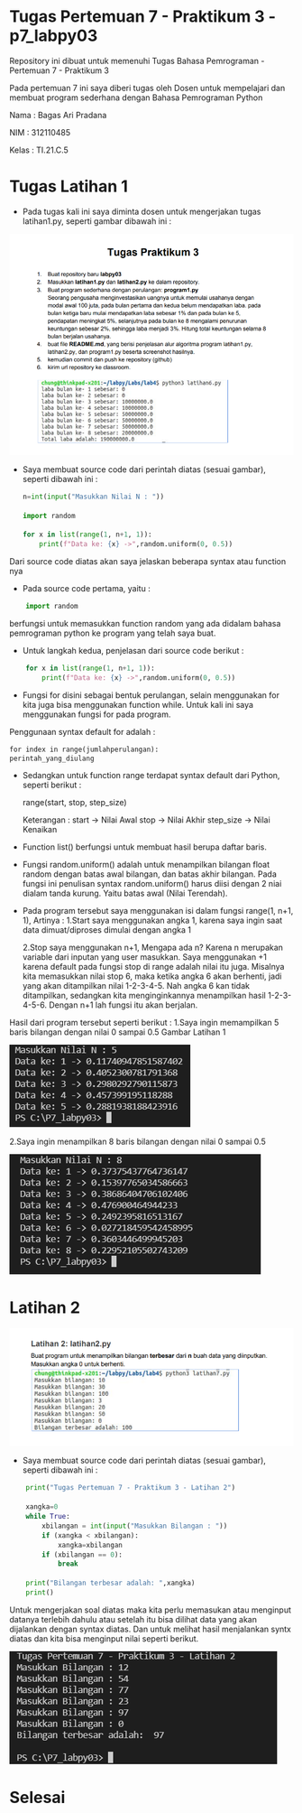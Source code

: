 # Tugas Pertemuan 7 - Praktikum 3 - p7_labpy03



Repository ini dibuat untuk memenuhi Tugas Bahasa Pemrograman - Pertemuan 7 - Praktikum 3



Pada pertemuan 7 ini saya diberi tugas oleh Dosen untuk mempelajari dan membuat program sederhana dengan Bahasa Pemrograman Python


Nama      : Bagas Ari Pradana

NIM       : 312110485

Kelas     : TI.21.C.5

# Tugas Latihan 1

* Pada tugas kali ini saya diminta dosen untuk mengerjakan tugas latihan1.py, seperti gambar dibawah ini :

![Gambar 1](ss/Tugas1.png)

* Saya membuat source code dari perintah diatas (sesuai gambar), seperti dibawah ini :
    ```` Python
    n=int(input("Masukkan Nilai N : "))

    import random

    for x in list(range(1, n+1, 1)):
        print(f"Data ke: {x} ->",random.uniform(0, 0.5))
    ````

Dari source code diatas akan saya jelaskan beberapa syntax atau function nya

* Pada source code pertama, yaitu :
```` python
    import random
````
berfungsi untuk memasukkan function random yang ada didalam bahasa pemrograman python ke program yang telah saya buat.
* Untuk langkah kedua, penjelasan dari source code berikut :
```` python
    for x in list(range(1, n+1, 1)):
        print(f"Data ke: {x} ->",random.uniform(0, 0.5))
````
* Fungsi for disini sebagai bentuk perulangan, selain menggunakan for kita juga bisa menggunakan function while. Untuk kali ini saya menggunakan fungsi for pada program.

Penggunaan syntax default for adalah :

    for index in range(jumlahperulangan):
    perintah_yang_diulang

* Sedangkan untuk function range terdapat syntax default dari Python, seperti berikut :

    range(start, stop, step_size)

    Keterangan :
    start -> Nilai Awal
    stop -> Nilai Akhir
    step_size -> Nilai Kenaikan

* Function list() berfungsi untuk membuat hasil berupa daftar baris.
* Fungsi random.uniform() adalah untuk menampilkan bilangan float random dengan batas awal bilangan, dan batas akhir bilangan.
Pada fungsi ini penulisan syntax random.uniform() harus diisi dengan 2 niai dialam tanda kurung. Yaitu batas awal (Nilai Terendah). 
* Pada program tersebut saya menggunakan isi dalam fungsi range(1, n+1, 1), Artinya : 
    1.Start saya menggunakan angka 1, karena saya ingin saat data dimuat/diproses dimulai dengan angka 1

    2.Stop saya menggunakan n+1, Mengapa ada n? Karena n merupakan variable dari inputan yang user masukkan. Saya menggunakan +1 karena default pada fungsi stop di range adalah nilai itu juga. Misalnya kita memasukkan nilai stop 6, maka ketika angka 6 akan berhenti, jadi yang akan ditampilkan nilai 1-2-3-4-5. Nah angka 6 kan tidak ditampilkan, sedangkan kita menginginkannya menampilkan hasil 1-2-3-4-5-6. Dengan n+1 lah fungsi itu akan berjalan.

Hasil dari program tersebut seperti berikut :
1.Saya ingin memampilkan 5 baris bilangan dengan nilai 0 sampai 0.5
Gambar Latihan 1

![Gambar 2](ss/5.png)

2.Saya ingin menampilkan 8 baris bilangan dengan nilai 0 sampai 0.5

![Gambar 3](ss/8.png)

# Latihan 2

![Gambar 4](ss/Tugas2.png)

* Saya membuat source code dari perintah diatas (sesuai gambar), seperti dibawah ini :

```` python
    print("Tugas Pertemuan 7 - Praktikum 3 - Latihan 2")

    xangka=0
    while True:
        xbilangan = int(input("Masukkan Bilangan : "))
        if (xangka < xbilangan):
            xangka=xbilangan
        if (xbilangan == 0):
            break

    print("Bilangan terbesar adalah: ",xangka)
    print()
````
Untuk mengerjakan soal diatas maka kita perlu memasukan atau menginput datanya terlebih dahulu atau setelah itu bisa dilihat data yang akan dijalankan dengan syntax diatas. Dan untuk melihat hasil menjalankan syntx diatas dan kita bisa menginput nilai seperti berikut.

![Gambar 5](ss/Hasil2.png)

# Selesai